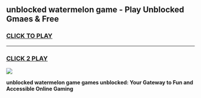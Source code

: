 
## unblocked watermelon game - Play Unblocked Gmaes & Free
<h3>
<a href="https://premium.freeplayer.one?title=unblocked_watermelon_game&ref=19F">CLICK TO PLAY</a></h3>
<hr>

<h3>
<a href="https://premium.freeplayer.one?title=unblocked_watermelon_game&ref=19F">CLICK 2 PLAY</a>
  
</h3>

<a href="https://premium.freeplayer.one?title=unblocked_watermelon_game&ref=19F/"><img src="https://clearcache.store/games.png"></a>


**unblocked watermelon game games unblocked: Your Gateway to Fun and Accessible Online Gaming**
